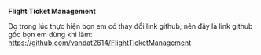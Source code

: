**Flight Ticket Management**

Do trong lúc thực hiện bọn em có thay đổi link github, nên đây là link github gốc bọn em dùng khi làm: https://github.com/vandat2614/FlightTicketManagement
